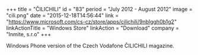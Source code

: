 +++
title = "ČILICHILI"
id = "83"
period = "July 2012 - August 2012"
image = "cili.png"
date = "2015-12-18T14:56:44"
link = "https://www.microsoft.com/cs-cz/store/apps/cilichili/9nblggh0b1g2"
linkActionTitle = "Windows Store"
linkAction = "Download"
company = "Inmite, s.r.o"
+++

Windows Phone version of the Czech Vodafone ČILICHILI magazine.
